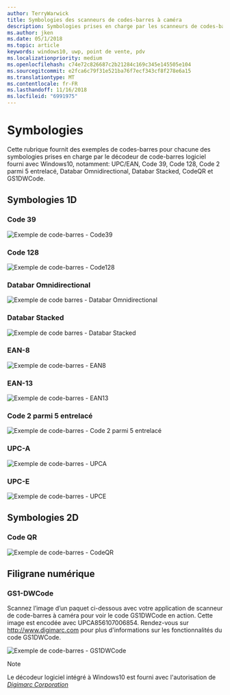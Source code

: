 ```yaml
---
author: TerryWarwick
title: Symbologies des scanneurs de codes-barres à caméra
description: Symbologies prises en charge par les scanneurs de codes-barres à caméra
ms.author: jken
ms.date: 05/1/2018
ms.topic: article
keywords: windows10, uwp, point de vente, pdv
ms.localizationpriority: medium
ms.openlocfilehash: c74e72c826687c2b21284c169c345e145505e104
ms.sourcegitcommit: e2fca6c79f31e521ba76f7ecf343cf8f278e6a15
ms.translationtype: MT
ms.contentlocale: fr-FR
ms.lasthandoff: 11/16/2018
ms.locfileid: "6991975"
---
```

# <a name="symbologies"></a>Symbologies
Cette rubrique fournit des exemples de codes-barres pour chacune des symbologies prises en charge par le décodeur de code-barres logiciel fourni avec Windows10, notamment: UPC/EAN, Code 39, Code 128, Code 2 parmi 5 entrelacé, Databar Omnidirectional, Databar Stacked, CodeQR et GS1DWCode.

## <a name="1d-symbologies"></a>Symbologies 1D

### <a name="code-39"></a>Code 39
![Exemple de code-barres - Code39](images/pos/sample-barcode-code39.png)

### <a name="code-128"></a>Code 128
![Exemple de code-barres - Code128](images/pos/sample-barcode-code128.png)

### <a name="databar-omnidirectional"></a>Databar Omnidirectional
![Exemple de code barres - Databar Omnidirectional](images/pos/sample-barcode-databar-omnidirectional.png) 
### <a name="databar-stacked"></a>Databar Stacked
![Exemple de code barres - Databar Stacked](images/pos/sample-barcode-databar-stacked.png)

### <a name="ean-8"></a>EAN-8
![Exemple de code-barres - EAN8](images/pos/sample-barcode-ean8.png)

### <a name="ean-13"></a>EAN-13
![Exemple de code-barres - EAN13](images/pos/sample-barcode-ean13.png)

### <a name="interleaved-2-of-5"></a>Code 2 parmi 5 entrelacé
![Exemple de code-barres - Code 2 parmi 5 entrelacé](images/pos/sample-barcode-interleaved-2-of-5.png)

### <a name="upc-a"></a>UPC-A
![Exemple de code-barres - UPCA](images/pos/sample-barcode-upca.png)

### <a name="upc-e"></a>UPC-E
![Exemple de code-barres - UPCE](images/pos/sample-barcode-upce.png)

## <a name="2d-symbologies"></a>Symbologies 2D
### <a name="qr-code"></a>Code QR
![Exemple de code-barres - CodeQR](images/pos/sample-barcode-qrcode.png)

## <a name="digital-watermark"></a>Filigrane numérique
### <a name="gs1-dwcode"></a>GS1-DWCode

Scannez l’image d’un paquet ci-dessous avec votre application de scanneur de code-barres à caméra pour voir le code GS1DWCode en action.  Cette image est encodée avec UPCA856107006854.  Rendez-vous sur http://www.digimarc.com pour plus d'informations sur les fonctionnalités du code GS1DWCode.

![Exemple de code-barres - GS1DWCode](images/pos/rice-box-v7.jpg)

> [!NOTE]
> Le décodeur logiciel intégré à Windows10 est fourni avec l'autorisation de [*Digimarc Corporation*](https://www.digimarc.com/)
